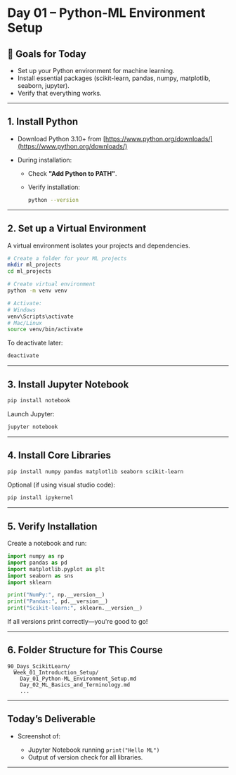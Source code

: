 # Day 01 – Python-ML Environment Setup

## 🎯 **Goals for Today**

* Set up your Python environment for machine learning.
* Install essential packages (scikit-learn, pandas, numpy, matplotlib, seaborn, jupyter).
* Verify that everything works.

---

## 1. **Install Python**

* Download Python 3.10+ from [https://www.python.org/downloads/](https://www.python.org/downloads/)
* During installation:

  * Check **"Add Python to PATH"**.
  * Verify installation:

    ```bash
    python --version
    ```

---

## 2. **Set up a Virtual Environment**

A virtual environment isolates your projects and dependencies.

```bash
# Create a folder for your ML projects
mkdir ml_projects
cd ml_projects

# Create virtual environment
python -m venv venv

# Activate:
# Windows
venv\Scripts\activate
# Mac/Linux
source venv/bin/activate
```

To deactivate later:

```bash
deactivate
```

---

## 3. **Install Jupyter Notebook**

```bash
pip install notebook
```

Launch Jupyter:

```bash
jupyter notebook
```

---

## 4. **Install Core Libraries**

```bash
pip install numpy pandas matplotlib seaborn scikit-learn
```

Optional (if using visual studio code):

```bash
pip install ipykernel
```

---

## 5. **Verify Installation**

Create a notebook and run:

```python
import numpy as np
import pandas as pd
import matplotlib.pyplot as plt
import seaborn as sns
import sklearn

print("NumPy:", np.__version__)
print("Pandas:", pd.__version__)
print("Scikit-learn:", sklearn.__version__)
```

If all versions print correctly—you're good to go!

---

## 6. **Folder Structure for This Course**

```
90_Days_ScikitLearn/
  Week_01_Introduction_Setup/
    Day_01_Python-ML_Environment_Setup.md
    Day_02_ML_Basics_and_Terminology.md
    ...
```

---

## **Today’s Deliverable**

* Screenshot of:

  * Jupyter Notebook running `print("Hello ML")`
  * Output of version check for all libraries.

---

